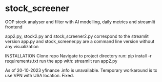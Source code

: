 # stock_screener
OOP stock analyser and filter with AI modelling, daily metrics and streamlit frontend

app2.py, stock2.py and stock_screener2.py correspond to the streamlit version
app.py and stock_screener.py are a command line version without any visualization

INSTALLATION
Clone repo
Navigate to project directory
run: pip install -r requirements.txt
run the app with: streamlit run app2.py

As of 20-10-2023 yfinance .info is unavailable. Temporary workaround is to use VPN with USA location. Fixed.
